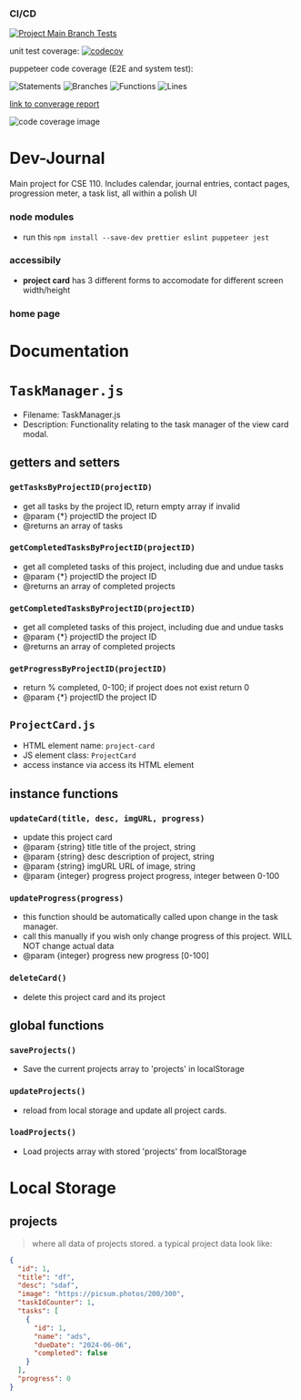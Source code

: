 ### CI/CD

[![Project Main Branch Tests](https://github.com/cse110-sp24-group31/Dev-Journal/actions/workflows/main.yml/badge.svg)](https://github.com/cse110-sp24-group31/Dev-Journal/actions/workflows/main.yml)

unit test coverage: [![codecov](https://codecov.io/gh/cse110-sp24-group31/Dev-Journal/graph/badge.svg?token=I7LZVX58TA)](https://codecov.io/gh/cse110-sp24-group31/Dev-Journal)

puppeteer code coverage (E2E and system test):

![Statements](https://img.shields.io/badge/statements-100%25-brightgreen.svg?style=flat)
![Branches](https://img.shields.io/badge/branches-100%25-brightgreen.svg?style=flat)
![Functions](https://img.shields.io/badge/functions-100%25-brightgreen.svg?style=flat)
![Lines](https://img.shields.io/badge/lines-100%25-brightgreen.svg?style=flat)

[link to converage report](./coverage/index.html)

![code coverage image](https://codecov.io/gh/cse110-sp24-group31/Dev-Journal/graphs/sunburst.svg?token=I7LZVX58TA)

# Dev-Journal

Main project for CSE 110. Includes calendar, journal entries, contact pages, progression meter, a task list, all within a polish UI

### node modules

- run this `npm install --save-dev prettier eslint puppeteer jest`

### accessibily

- **project card** has 3 different forms to accomodate for different screen width/height

### home page

# Documentation

# `TaskManager.js`

- Filename: TaskManager.js
- Description: Functionality relating to the task manager of the view card modal.

## getters and setters

### `getTasksByProjectID(projectID)`

- get all tasks by the project ID, return empty array if invalid
- @param {\*} projectID the project ID
- @returns an array of tasks

### `getCompletedTasksByProjectID(projectID)`

- get all completed tasks of this project, including due and undue tasks
- @param {\*} projectID the project ID
- @returns an array of completed projects

### `getCompletedTasksByProjectID(projectID) `

- get all completed tasks of this project, including due and undue tasks
- @param {\*} projectID the project ID
- @returns an array of completed projects

### `getProgressByProjectID(projectID)`

- return % completed, 0-100; if project does not exist return 0
- @param {\*} projectID the project ID

## `ProjectCard.js`

- HTML element name: `project-card`
- JS element class: `ProjectCard`
- access instance via access its HTML element

## instance functions

### `updateCard(title, desc, imgURL, progress)`

- update this project card
- @param {string} title title of the project, string
- @param {string} desc description of project, string
- @param {string} imgURL URL of image, string
- @param {integer} progress project progress, integer between 0-100

### `updateProgress(progress)`

- this function should be automatically called upon change in the task manager.
- call this manually if you wish only change progress of this project. WILL NOT change actual data
- @param {integer} progress new progress [0-100]

### `deleteCard()`

- delete this project card and its project

## global functions

### `saveProjects()`

- Save the current projects array to 'projects' in localStorage

### `updateProjects()`

- reload from local storage and update all project cards.

### `loadProjects()`

- Load projects array with stored 'projects' from localStorage

# Local Storage

## projects

> where all data of projects stored. a typical project data look like:

```JSON
{
  "id": 1,
  "title": "df",
  "desc": "sdaf",
  "image": "https://picsum.photos/200/300",
  "taskIdCounter": 1,
  "tasks": [
    {
      "id": 1,
      "name": "ads",
      "dueDate": "2024-06-06",
      "completed": false
    }
  ],
  "progress": 0
}
```
